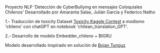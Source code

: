 Proyecto NLP 'Detección de CyberBullying en mensajes Coloquiales Chilenos'
Desarrollado por Amaranta Salas, Julián García y Federico Natho

1.- Traducción de toxicity Dataset [Toxicity Kaggle Contest](https://www.kaggle.com/c/jigsaw-toxic-comment-classification-challenge) a modismo 'chileno' con chatGPT en notebook 'chilean_translation_GPT'.

2.- Desarrollo de modelo Embedder_chileno + BIGRU

Modelo desarrollado inspirado en solución de [Bojan Tunguz](https://www.kaggle.com/code/tunguz/bi-gru-lstm-dual-embedding-new-test-cleaned-5/notebook)

